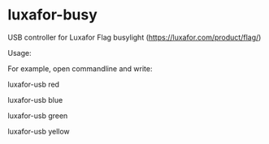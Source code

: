 # luxafor-busy
USB controller for Luxafor Flag busylight (https://luxafor.com/product/flag/)

Usage: <EXE> <COLOR>
  
For example, open commandline and write:

luxafor-usb red

luxafor-usb blue

luxafor-usb green

luxafor-usb yellow
